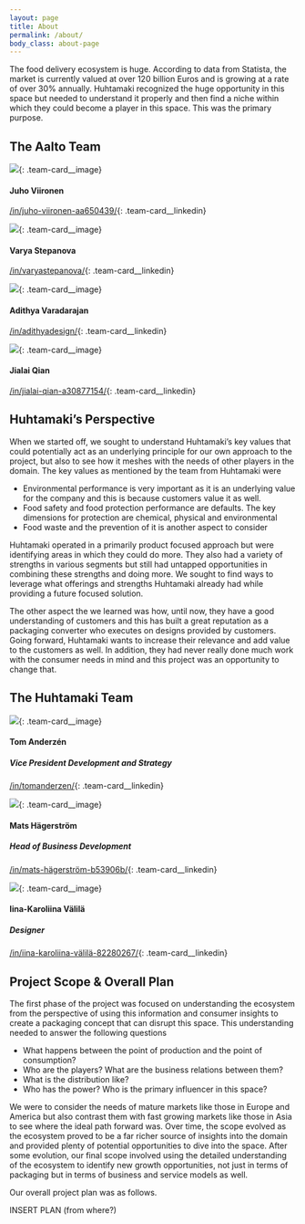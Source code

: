 ```yaml
---
layout: page
title: About
permalink: /about/
body_class: about-page
---
```



The food delivery ecosystem is huge. According to data from Statista, the market is currently valued at over 120 billion Euros and is growing at a rate of over 30% annually. Huhtamaki recognized the huge opportunity in this space but needed to understand it properly and then find a niche within which they could become a player in this space. This was the primary purpose.

## The Aalto Team

<div class="team team--alto">

<div class="team-card" markdown="1">

![](../assets/pictures/team/juho.jpg){: .team-card__image}
#### Juho Viironen
[/in/juho-viironen-aa650439/](https://www.linkedin.com/in/juho-viironen-aa650439/){: .team-card__linkedin}

</div>

<div class="team-card" markdown="1">

![](../assets/pictures/team/varya.jpg){: .team-card__image}
#### Varya Stepanova
[/in/varyastepanova/](https://www.linkedin.com/in/varyastepanova/){: .team-card__linkedin}

</div>

<div class="team-card" markdown="1">

![](../assets/pictures/team/adi.jpg){: .team-card__image}
#### Adithya Varadarajan
[/in/adithyadesign/](https://www.linkedin.com/in/adithyadesign/){: .team-card__linkedin}

</div>

<div class="team-card" markdown="1">

![](../assets/pictures/team/jialai.jpg){: .team-card__image}
#### Jialai Qian
[/in/jialai-qian-a30877154/](https://www.linkedin.com/in/jialai-qian-a30877154/){: .team-card__linkedin}

</div>

</div>

## Huhtamaki’s Perspective

When we started off, we sought to understand Huhtamaki’s key values that could potentially act as an underlying principle for our own approach to the project, but also to see how it meshes with the needs of other players in the domain. The key values as mentioned by the team from Huhtamaki were

* Environmental performance is very important as it is an underlying value for the company and this is because customers value it as well.
* Food safety and food protection performance are defaults. The key dimensions for protection are chemical, physical and environmental
* Food waste and the prevention of it is another aspect to consider

Huhtamaki operated in a primarily product focused approach but were identifying areas in which they could do more. They also had a variety of strengths in various segments but still had untapped opportunities in combining these strengths and doing more. We sought to find ways to leverage what offerings and strengths Huhtamaki already had while providing a future focused solution.

The other aspect the we learned was how, until now, they have a good understanding of customers and this has built a great reputation as a packaging converter who executes on designs provided by customers. Going forward, Huhtamaki wants to increase their relevance and add value to the customers as well. In addition, they had never really done much work with the consumer needs in mind and this project was an opportunity to change that.

## The Huhtamaki Team

<div class="team team--huhtamaki">

<div class="team-card" markdown="1">

![](../assets/pictures/team/default.png){: .team-card__image}
#### Tom Anderzén
##### Vice President Development and Strategy
[/in/tomanderzen/](https://www.linkedin.com/in/tomanderzen/){: .team-card__linkedin}

</div>

<div class="team-card" markdown="1">

![](../assets/pictures/team/default.png){: .team-card__image}
#### Mats Hägerström 
##### Head of Business Development 
[/in/mats-hägerström-b53906b/](https://www.linkedin.com/in/mats-h%C3%A4gerstr%C3%B6m-b53906b/){: .team-card__linkedin}

</div>

<div class="team-card" markdown="1">

![](../assets/pictures/team/default.png){: .team-card__image}
#### Iina-Karoliina Välilä
##### Designer
[/in/iina-karoliina-välilä-82280267/](https://www.linkedin.com/in/iina-karoliina-v%C3%A4lil%C3%A4-82280267/){: .team-card__linkedin}

</div>

</div>

## Project Scope & Overall Plan

The first phase of the project was focused on understanding the ecosystem from the perspective of using this information and consumer insights to create a packaging concept that can disrupt this space. This understanding needed to answer the following questions

* What happens between the point of production and the point of consumption?
* Who are the players? What are the business relations between them?
* What is the distribution like?
* Who has the power? Who is the primary influencer in this space?

We were to consider the needs of mature markets like those in Europe and America but also contrast them with fast growing markets like those in Asia to see where the ideal path forward was. Over time, the scope evolved as the ecosystem proved to be a far richer source of insights into the domain and provided plenty of potential opportunities to dive into the space. After some evolution, our final scope involved using the detailed understanding of the ecosystem to identify new growth opportunities, not just in terms of packaging but in terms of business and service models as well.

Our overall project plan was as follows.

INSERT PLAN (from where?)

<div class="inner-gallery" data-gallery="test"></div>
